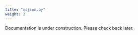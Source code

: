 ```yaml
---
title: "msjson.py"
weight: 2
---
```


Documentation is under construction. Please check back later.
